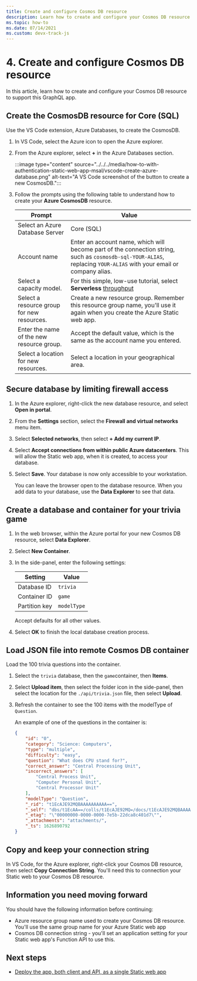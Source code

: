```yaml
---
title: Create and configure Cosmos DB resource
description: Learn how to create and configure your Cosmos DB resource to support this GraphQL app.
ms.topic: how-to
ms.date: 07/14/2021
ms.custom: devx-track-js
---
```


# 4. Create and configure Cosmos DB resource

In this article, learn how to create and configure your Cosmos DB resource to support this GraphQL app.

## Create the CosmosDB resource for Core (SQL)

Use the VS Code extension, Azure Databases, to create the CosmosDB. 

1. In VS Code, select the Azure icon to open the Azure explorer.
1. From the Azure explorer, select **+** in the Azure Databases section.

    :::image type="content" source="../../../media/how-to-with-authentication-static-web-app-msal/vscode-create-azure-database.png" alt-text="A VS Code screenshot of the button to create a new CosmosDB.":::

1. Follow the prompts using the following table to understand how to create your **Azure CosmosDB** resource.

    |Prompt|Value|
    |--|--|
    |Select an Azure Database Server|Core (SQL)|
    |Account name|Enter an account name, which will become part of the connection string, such as `cosmosdb-sql-YOUR-ALIAS`, replacing `YOUR-ALIAS` with your email or company alias. |
    |Select a capacity model.|For this simple, low-use tutorial, select **Serverless** [throughput](/azure/cosmos-db/throughput-serverless)|
    |Select a resource group for new resources.|Create a new resource group. Remember this resource group name, you'll use it again when you create the Azure Static web app.|
    |Enter the name of the new resource group.|Accept the default value, which is the same as the account name you entered.| 
    |Select a location for new resources.|Select a location in your geographical area.|

## Secure database by limiting firewall access

1. In the Azure explorer, right-click the new database resource, and select **Open in portal**.
1. From the **Settings** section, select the **Firewall and virtual networks** menu item.
1. Select **Selected networks**, then select **+ Add my current IP**.
1. Select **Accept connections from within public Azure datacenters**. This will allow the Static web app, when it is created, to access your database.
1. Select **Save**. Your database is now only accessible to your workstation. 

    You can leave the browser open to the database resource. When you add data to your database, use the **Data Explorer** to see that data. 

## Create a database and container for your trivia game

1. In the web browser, within the Azure portal for your new Cosmos DB resource, select **Data Explorer**.
1. Select **New Container**.
1. In the side-panel, enter the following settings:

    |Setting|Value|
    |--|--|
    |Database ID|`trivia`|
    |Container ID|`game`|
    |Partition key|`modelType`|

    Accept defaults for all other values.

1. Select **OK** to finish the local database creation process. 

## Load JSON file into remote Cosmos DB container

Load the 100 trivia questions into the container. 

1. Select the `trivia` database, then the `game`container, then **Items**. 
1. Select **Upload item**, then select the folder icon in the side-panel, then select the location for the `./api/trivia.json` file, then select **Upload**. 
1. Refresh the container to see the 100 items with the modelType of `Question`.

    An example of one of the questions in the container is:

    ```json
    {
        "id": "0",
        "category": "Science: Computers",
        "type": "multiple",
        "difficulty": "easy",
        "question": "What does CPU stand for?",
        "correct_answer": "Central Processing Unit",
        "incorrect_answers": [
            "Central Process Unit",
            "Computer Personal Unit",
            "Central Processor Unit"
        ],
        "modelType": "Question",
        "_rid": "t1EcAJE92MQBAAAAAAAAAA==",
        "_self": "dbs/t1EcAA==/colls/t1EcAJE92MQ=/docs/t1EcAJE92MQBAAAAAAAAAA==/",
        "_etag": "\"00000000-0000-0000-7e5b-22dca8c401d7\"",
        "_attachments": "attachments/",
        "_ts": 1626890792
    }
    ```

## Copy and keep your connection string 

In VS Code, for the Azure explorer, right-click your Cosmos DB resource, then select **Copy Connection String**. You'll need this to connection your Static web to your Cosmos DB resource.

## Information you need moving forward

You should have the following information before continuing:

* Azure resource group name used to create your Cosmos DB resource. You'll use the same group name for your Azure Static web app
* Cosmos DB connection string - you'll set an application setting for your Static web app's Function API to use this. 

## Next steps

* [Deploy the app, both client and API, as a single Static web app](remote-deployment.md)